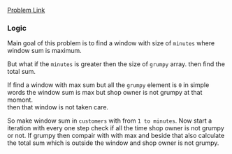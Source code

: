 [Problem Link](https://leetcode.com/problems/grumpy-bookstore-owner)

### Logic 

Main goal of this problem is to find a window with size of `minutes` where window sum is maximum. 

But what if the `minutes` is greater then the size of `grumpy` array.
then find the total sum.

If find a window with max sum  but all the `grumpy` element is `0` in simple words the window sum is max but shop owner is not grumpy at that momont.  
then that window is not taken care.

So make window sum in `customers` with from `1 to minutes`. Now start a iteration with every one step 
check if all the time shop owner is not grumpy or not. If grumpy then compair with with max and beside that also calculate the total sum which is outside the window and shop owner is not grumpy. 



